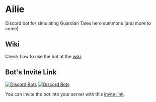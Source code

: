 # Ailie

Discord bot for simulating Guardian Tales hero summons (and more to come).

## Wiki

Check how to use the bot at the [wiki](https://github.com/riazufila/ailie/wiki/Ailie's-Wiki).

## Bot's Invite Link

[![Discord Bots](https://top.gg/api/widget/status/820515330140930048.svg)](https://top.gg/bot/820515330140930048)
[![Discord Bots](https://top.gg/api/widget/owner/820515330140930048.svg)](https://top.gg/bot/820515330140930048)

You can invite the bot into your server with this [invite link](https://discord.com/api/oauth2/authorize?client_id=820515330140930048&permissions=85056&scope=bot).

